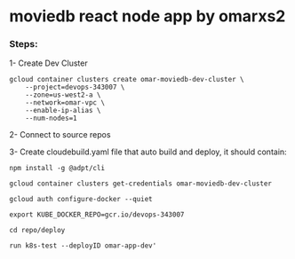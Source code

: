 # moviedb react node app by omarxs2 

### Steps: 

1- Create Dev Cluster 
```
gcloud container clusters create omar-moviedb-dev-cluster \
    --project=devops-343007 \
    --zone=us-west2-a \
    --network=omar-vpc \
    --enable-ip-alias \
	--num-nodes=1
```

2- Connect to source repos

3- Create cloudebuild.yaml file that auto build and deploy, it should contain:

``` npm install -g @adpt/cli ```

``` gcloud container clusters get-credentials omar-moviedb-dev-cluster ```

``` gcloud auth configure-docker --quiet  ```

``` export KUBE_DOCKER_REPO=gcr.io/devops-343007  ```

``` cd repo/deploy ```

``` run k8s-test --deployID omar-app-dev' ```
